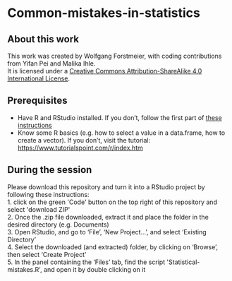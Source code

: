 # Common-mistakes-in-statistics

## About this work
This work was created by Wolfgang Forstmeier, with coding contributions from Yifan Pei and Malika Ihle.  
It is licensed under a [Creative Commons Attribution-ShareAlike 4.0 International License](https://creativecommons.org/licenses/by-sa/4.0/).

## Prerequisites
* Have R and RStudio installed. If you don’t, follow the first part of [these instructions](https://malikaihle.github.io/Introduction-RStudio-Git-GitHub/installing_software.html)
* Know some R basics (e.g. how to select a value in a data.frame, how to create a vector). If you don’t, visit the tutorial: https://www.tutorialspoint.com/r/index.htm

## During the session
Please download this repository and turn it into a RStudio project by following these instructions:  
    1. click on the green 'Code' button on the top right of this repository and select 'download ZIP'  
    2. Once the .zip file downloaded, extract it and place the folder in the desired directory (e.g. Documents)  
    3. Open RStudio, and go to ‘File’, ‘New Project…’, and select ‘Existing Directory’  
    4. Select the downloaded (and extracted) folder, by clicking on ‘Browse’, then select ‘Create Project’  
    5. In the panel containing the ‘Files’ tab, find the script 'Statistical-mistakes.R', and open it by double clicking on it  

